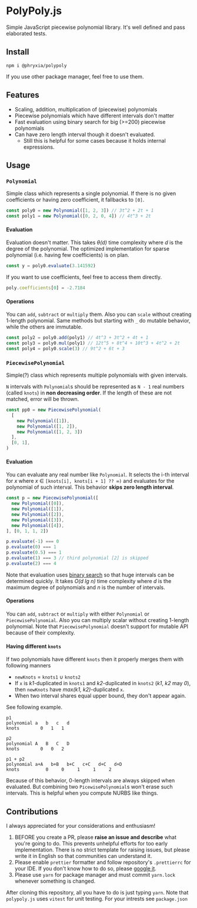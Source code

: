 # PolyPoly.js

Simple JavaScript piecewise polynomial library. It's well defined and pass elaborated tests.

## Install

```
npm i @phryxia/polypoly
```

If you use other package manager, feel free to use them.

## Features

- Scaling, addition, multiplication of (piecewise) polynomials
- Piecewise polynomials which have different intervals don't matter
- Fast evaluation using binary search for big (>=200) piecewise polynomials
- Can have zero length interval though it doesn't evaluated.
   - Still this is helpful for some cases because it holds internal expressions.

## Usage

### `Polynomial`

Simple class which represents a single polynomial. If there is no given coefficients or having zero coefficient, it fallbacks to `[0]`.

```js
const poly0 = new Polynomial([1, 2, 3]) // 3t^2 + 2t + 1
const poly1 = new Polynomial([0, 2, 0, 4]) // 4t^3 + 2t
```

#### Evaluation

Evaluation doesn't matter. This takes *θ(d)* time complexity where *d* is the degree of the polynomial. The optimized implementation for sparse polynomial (i.e. having few coefficients) is on plan.

```js
const y = poly0.evaluate(3.141592)
```

If you want to use coefficients, feel free to access them directly.

```js
poly.coefficients[0] = -2.7184
```

#### Operations

You can `add`, `subtract` or `multiply` them. Also you can `scale` without creating 1-length polynomial. Same methods but starting with `_` do mutable behavior, while the others are immutable.

```js
const poly2 = poly0.add(poly1) // 4t^3 + 3t^2 + 4t + 1
const poly3 = poly0.mul(poly1) // 12t^5 + 8t^4 + 10t^3 + 4t^2 + 2t
const poly4 = poly0.scale(3) // 9t^2 + 6t + 3
```

### `PiecewisePolynomial`

Simple(?) class which represents multiple polynomials with given intervals.

`N` intervals with `Polynomial`s should be represented as `N - 1` real numbers (called `knots`) in **non decreasing order**. If the length of these are not matched, error will be thrown.

```js
const pp0 = new PiecewisePolynomial(
  [
    new Polynomial([1]), 
    new Polynomial([1, 2]), 
    new Polynomial([1, 2, 3])
  ],
  [0, 1],
)
```

#### Evaluation

You can evaluate any real number like `Polynomial`. It selects the i-th interval for *x* where *x* ∈ `[knots[i], knots[i + 1] ?? ∞)` and evaluates for the polynomial of such interval. This behavior **skips zero length interval**. 

```js
const p = new PiecewisePolynomial([
  new Polynomial([0]),
  new Polynomial([1]),
  new Polynomial([2]),
  new Polynomial([3]),
  new Polynomial([4]),
], [0, 1, 1, 2])

p.evaluate(-1) === 0
p.evaluate(0) === 1
p.evaluate(0.5) === 1
p.evaluate(1) === 3 // third polynomial [2] is skipped
p.evaluate(2) === 4
```

Note that evaluation uses [binary search](https://en.wikipedia.org/wiki/Binary_search_algorithm) so that huge intervals can be determined quickly. It takes *O(d lg n)* time complexity where *d* is the maximum degree of polynomials and *n* is the number of intervals.

#### Operations

You can `add`, `subtract` or `multiply` with either `Polynomial` or `PiecewisePolynomial`. Also you can multiply scalar without creating 1-length polynomial. Note that `PiecewisePolynomial` doesn't support for mutable API because of their complexity.

#### Having different `knots`

If two polynomials have different `knots` then it properly merges them with following manners

- `newKnots` = `knots1` ∪ `knots2`
- If `x` is *k1*-duplicated in `knots1` and *k2*-duplicated in `knots2` (*k1*, *k2* may *0*), then `newKnots` have *max(k1, k2)*-duplicated `x`.
- When two interval shares equal upper bound, they don't appear again.

See following example.

```
p1
polynomial a   b   c   d
knots        0   1   1

p2
polynomial A   B   C   D
knots        0   0   2

p1 + p2
polynomial a+A   b+B   b+C   c+C   d+C   d+D
knots          0     0     1     1     2
```

Because of this behavior, 0-length intervals are always skipped when evaluated. But combining two `PicewisePolynomial`s won't erase such intervals. This is helpful when you compute NURBS like things.

## Contributions

I always appreciated for your considerations and enthusiasm!

1. BEFORE you create a PR, please **raise an issue and describe** what you're going to do. This prevents unhelpful efforts for too early implementation. There is no strict template for raising issues, but please write it in English so that communities can understand it.
2. Please enable `prettier` formatter and follow repository's `.prettierrc` for your IDE. If you don't know how to do so, please [google it](https://www.google.com/search?q=vscode+prettier+setting).
3. Please use `yarn` for package manager and must commit `yarn.lock` whenever something is changed.

After cloning this repository, all you have to do is just typing `yarn`. Note that `polypoly.js` uses `vitest` for unit testing. For your intrests see `package.json`